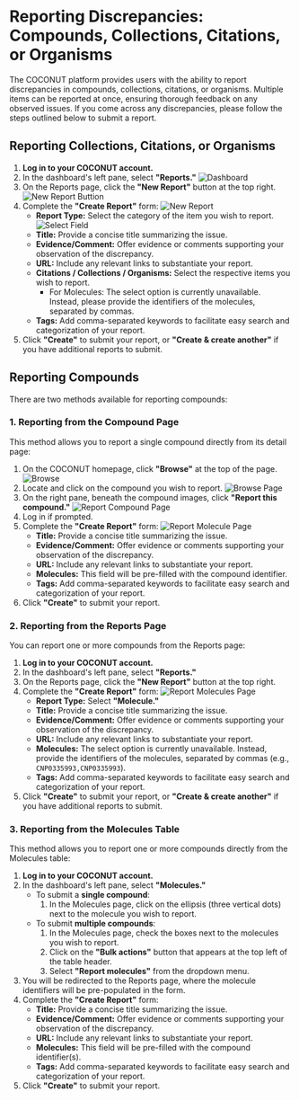 # Reporting Discrepancies: Compounds, Collections, Citations, or Organisms

The COCONUT platform provides users with the ability to report discrepancies in compounds, collections, citations, or organisms. Multiple items can be reported at once, ensuring thorough feedback on any observed issues. If you come across any discrepancies, please follow the steps outlined below to submit a report.

## Reporting Collections, Citations, or Organisms

1. **Log in to your COCONUT account.**
2. In the dashboard's left pane, select **"Reports."**
![Dashboard](/dashboard-reports.png)
3. On the Reports page, click the **"New Report"** button at the top right.
![New Report Buttion](/new-report-button.png)
4. Complete the **"Create Report"** form:
![New Report](/new-report.png)
   - **Report Type:** Select the category of the item you wish to report.
![Select Field](/report-select-field.png)
   - **Title:** Provide a concise title summarizing the issue.
   - **Evidence/Comment:** Offer evidence or comments supporting your observation of the discrepancy.
   - **URL:** Include any relevant links to substantiate your report.
   - **Citations / Collections / Organisms:** Select the respective items you wish to report.
     - For Molecules: The select option is currently unavailable. Instead, please provide the identifiers of the molecules, separated by commas.
   - **Tags:** Add comma-separated keywords to facilitate easy search and categorization of your report.
5. Click **"Create"** to submit your report, or **"Create & create another"** if you have additional reports to submit.

## Reporting Compounds

There are two methods available for reporting compounds:

### 1. Reporting from the Compound Page

This method allows you to report a single compound directly from its detail page:

1. On the COCONUT homepage, click **"Browse"** at the top of the page.
![Browse](/browse.png)
2. Locate and click on the compound you wish to report.
![Browse Page](/browse-page.png)
3. On the right pane, beneath the compound images, click **"Report this compound."**
![Report Compound Page](/report-compond-page.png)
4. Log in if prompted.
5. Complete the **"Create Report"** form:
![Report Molecule Page](/report-molecule-form.png)
   - **Title:** Provide a concise title summarizing the issue.
   - **Evidence/Comment:** Offer evidence or comments supporting your observation of the discrepancy.
   - **URL:** Include any relevant links to substantiate your report.
   - **Molecules:** This field will be pre-filled with the compound identifier.
   - **Tags:** Add comma-separated keywords to facilitate easy search and categorization of your report.
6. Click **"Create"** to submit your report.

### 2. Reporting from the Reports Page

You can report one or more compounds from the Reports page:

1. **Log in to your COCONUT account.**
2. In the dashboard's left pane, select **"Reports."**
3. On the Reports page, click the **"New Report"** button at the top right.
4. Complete the **"Create Report"** form:
![Report Molecules Page](/report-multiple-molecules.png)
   - **Report Type:** Select **"Molecule."**
   - **Title:** Provide a concise title summarizing the issue.
   - **Evidence/Comment:** Offer evidence or comments supporting your observation of the discrepancy.
   - **URL:** Include any relevant links to substantiate your report.
   - **Molecules:** The select option is currently unavailable. Instead, provide the identifiers of the molecules, separated by commas (e.g., `CNP0335993,CNP0335993`).
   - **Tags:** Add comma-separated keywords to facilitate easy search and categorization of your report.
5. Click **"Create"** to submit your report, or **"Create & create another"** if you have additional reports to submit.

### 3. Reporting from the Molecules Table

This method allows you to report one or more compounds directly from the Molecules table:

1. **Log in to your COCONUT account.**
2. In the dashboard's left pane, select **"Molecules."**
   - To submit a **single compound**:
     1. In the Molecules page, click on the ellipsis (three vertical dots) next to the molecule you wish to report.
   - To submit **multiple compounds**:
     1. In the Molecules page, check the boxes next to the molecules you wish to report.
     2. Click on the **"Bulk actions"** button that appears at the top left of the table header.
     3. Select **"Report molecules"** from the dropdown menu.
3. You will be redirected to the Reports page, where the molecule identifiers will be pre-populated in the form.
4. Complete the **"Create Report"** form:
   - **Title:** Provide a concise title summarizing the issue.
   - **Evidence/Comment:** Offer evidence or comments supporting your observation of the discrepancy.
   - **URL:** Include any relevant links to substantiate your report.
   - **Molecules:** This field will be pre-filled with the compound identifier(s).
   - **Tags:** Add comma-separated keywords to facilitate easy search and categorization of your report.
5. Click **"Create"** to submit your report.

